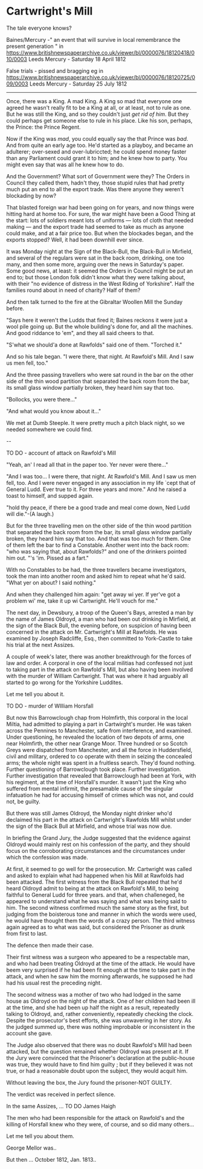 # Cartwright's Mill

The tale everyone knows?

Baines/Mercury  -" an event that will survive in local remembrance the present generation " in https://www.britishnewspaperarchive.co.uk/viewer/bl/0000076/18120418/010/0003
Leeds Mercury - Saturday 18 April 1812

False trials - pissed and bragging eg in https://www.britishnewspaperarchive.co.uk/viewer/bl/0000076/18120725/009/0003 Leeds Mercury - Saturday 25 July 1812

-----

Once, there was a King. A mad King. A King so mad that everyone one agreed he wasn't really fit to be a King at all, or at least, not to rule as one. But he was still the King, and so they couldn't just *get rid of him*. But they could perhaps get someone else to rule in his place. Like his son, perhaps, the Prince: the Prince Regent.

Now if the King was *mad*, you could equally say the that Prince was *bad*. And from quite an early age too. He'd started as a playboy, and became an adulterer; over-sexed and over-lubriccted; he could spend money faster than any Parliament could grant it to him; and he knew how to party. You might even say that was all he knew how to do.

And the Government? What sort of Government were they? The Orders in Council they called them, hadn't they, those stupid rules that had pretty much put an end to all the export trade. Was there anyone they weren't blockading by now?

That blasted foreign war had been going on for years, and now things were hitting hard at home too. For sure, the war might have been a Good Thing at the start: lots of soldiers meant lots of uniforms — lots of cloth that needed making — and the export trade had seemed to take as much as anyone could make, and at a fair price too. But when the blockades began, and the exports stopped? Well, it had been downhill ever since.

It was Monday night at the Sign of the Black-Bull, the Black-Bull in Mirfield, and several of the regulars were sat in the back room, drinking, one too many, and then some more, arguing over the news in Saturday's paper. Some good news, at least: it seemed the Orders in Council might be put an end to; but those London folk didn't know what they were talking about, with their "no evidence of distress in the West Riding of Yorkshire". Half the families round about in need of charity? Half of them?

And then talk turned to the fire at the Gibraltar Woollen Mill the Sunday before.

"Says here it weren't the Ludds that fired it; Baines reckons it were just a wool pile going up. But the whole building's done for, and all the machines. And good riddance to 'em", and they all said cheers to that.

"S'what we should'a done at Rawfolds" said one of them. "Torched it."

And so his tale began. "I were there, that night. At Rawfold's Mill. And I saw us men fell, too."

And the three passing travellers who were sat round in the bar on the other side of the thin wood partition that separated the back room from the bar, its small glass window partially broken, they heard him say that too.

"Bollocks, you were there..."

"And what would you know about it..."

We met at Dumb Steeple. It were pretty much a pitch black night, so we needed somewhere we could find. 

--

TO DO - account of attack on Rawfold's Mill

"Yeah, an' I read all that in the paper too. Yer never were there..."

"And I was too... I were there, that night. At Rawfold's Mill. And I saw us men fell, too.  And I were never engaged in any association in my life `cept that of General Ludd. Ever true to it. For three years and more." And he raised a toast to himself, and supped again.

"hold thy peace, if there be a good trade and meal come down, Ned Ludd will die."-(A laugh.)

But for the three travelling men on the other side of the thin wood partition that separated the back room from the bar, its small glass window partially broken, they heard him say that too. And that was too much for them. One of them left the bar to find a Constable. Another went into the back room: "who was saying that, about Rawfolds?" and one of the drinkers pointed him out. "'s 'im. Pissed as a fart."

With no Constables to be had, the three travellers became investigators, took the man into another room and asked him to repeat what he'd said. "What yer on about? I said nothing."

And when they challenged him again: "get away wi yer. If yer've got a problem wi' me, take it up wi Cartwright. He'll vouch for me."

The next day, in Dewsbury, a troop of the Queen's Bays, arrested a man by the name of James Oldroyd, a man who had been out drinking in Mirfield, at the sign of the Black Bull, the evening before, on suspicion of having been concerned in the attack on Mr. Cartwright's Mill at Rawfolds. He was examined by Joseph Radcliffe, Esq., then committed to York-Castle to take his trial at the next Assizes.

A couple of week's later, there was another breakthrough for the forces of law and order. A corporal in one of the local militias had confessed not just to taking part in the attack on Rawfold's Mill, but also having been involved with the murder of William Cartwright. That was where it had arguably all started to go wrong for the Yorkshire Luddites.

Let me tell you about it.

TO DO - murder of WIlliam Horsfall


But now this Barrowclough chap from Holmfirth, this corporal in the local Miltia, had admitted to playing a part in Cartwirght's murder. He was taken across the Pennines to Manchester, safe from interference, and examined. Under questioning, he revealed the location of two depots of arms, one near Holmfirth, the other near Grange Moor. Three hundred or so Scotch Greys were dispatched from Manchester, and all the force in Huddersfield, civil and military, ordered to co operate with them in seizing the concealed arms; the whole night was spent in a fruitless search. They'd found nothing. Further questioning of Barrowclough took place. Further investigation. Further investigation that revealed that Barrowclough had been at York, with his regiment, at the time of Horsfall's murder. It wasn't just the King who suffered from mental infirmit, the presamable cause of the singular infatuation he had for accusing himself of crimes which was not, and could not, be guilty.

But there was still James Oldroyd, the Monday night drinker who'd declaimed his part in the attack on Cartwright's Rawfolds Mill whilst under the sign of the Black Bull at Mirfield, and whose trial was now due.

In briefing the Grand Jury, the Judge suggested that the evidence against Oldroyd would mainly rest on his confession of the party, and they should focus on the corroborating circumstances and the circumstances under which the confession was made.

At first, it seemed to go well for the prosecution. Mr. Cartwright was called and asked to explain what had happened when his Mill at Rawfolds had been attacked. The first witness from the Black Bull repeated that he'd heard Oldroyd admit to being at the attack on Rawfold's Mill, to being faithful to General Ludd for three years.  and that, when challeneged, he appeared to understand what he was saying and what was being said to him. The second witness confirmed much the same story as the first, but judging from the boisterous tone and manner in which the words were used, he would have thought them the words of a crazy person. The third witness again agreed as to what was said, but considered the Prisoner as drunk from first to last.

The defence then made their case.

Their first witness was a surgeon who appeared to be a respectable man, and who had been treating Oldroyd at the time of the attack. He would have beem very surprised if he had been fit enough at the time to take part in the attack, and when he saw him the morning afterwards, he supposed he had had his usual rest the preceding night.

The second witness was a mother of two who had lodged in the same house as Oldroyd on the night of the attack. One of her children had been ill at the time, and she had been up half the night as a result, repeatedly talking to Oldroyd, and, rather conveniently, repeatedly checking the clock. Despite the prosecutor's best efforts, she was unwavering in her story. As the judged summed up, there was nothing improbable or inconsistent in the account she gave.

The Judge also observed that there was no doubt Rawfold's Mill had been attacked, but the question remained whether Oldroyd was present at it. If the Jury were convinced that the Prisoner's declaration at the public-house was true, they would have to find him guilty ; but if they believed it was not true, or had a reasonable doubt upon the subject, they would acquit him.

Without leaving the box, the Jury found the prisoner-NOT GUILTY.

The verdict was received in perfect silence.

In the same Assizes, ... TO DO James Haigh

The men who had been responsible for the attack on Rawfold's and the killing of Horsfall knew who they were, of course, and so did many others...

Let me tell you about them.

George Mellor was..

But then ... October 1812, Jan. 1813..
